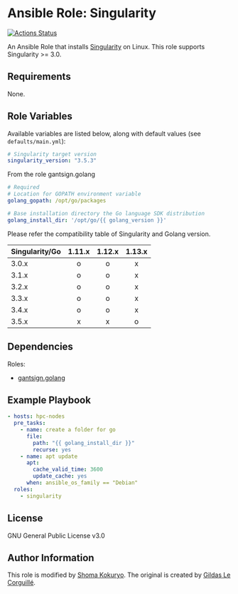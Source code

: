 # Ansible Role: Singularity

[![Actions Status](https://github.com/pddg/ansible-singularity/workflows/Test%20and%20lint/badge.svg)](https://github.com/pddg/ansible-singularity/actions)

An Ansible Role that installs [Singularity](https://www.sylabs.io/singularity/) on Linux. This role supports Singularity >= 3.0.

## Requirements

None.

## Role Variables

Available variables are listed below, along with default values (see `defaults/main.yml`):

```yaml
# Singularity target version
singularity_version: "3.5.3"
```

From the role gantsign.golang

```yaml
# Required
# Location for GOPATH environment variable
golang_gopath: /opt/go/packages

# Base installation directory the Go language SDK distribution
golang_install_dir: '/opt/go/{{ golang_version }}'
```

Please refer the compatibility table of Singularity and Golang version.

| Singularity/Go | 1.11.x | 1.12.x | 1.13.x |
| -------------- | :----: | :----: | :----: |
| 3.0.x          | o      | o      | x      |
| 3.1.x          | o      | o      | x      |
| 3.2.x          | o      | o      | x      |
| 3.3.x          | o      | o      | x      |
| 3.4.x          | o      | o      | x      |
| 3.5.x          | x      | x      | o      |

## Dependencies

Roles:
 - [gantsign.golang](https://galaxy.ansible.com/gantsign/golang)

## Example Playbook

```yaml
- hosts: hpc-nodes
  pre_tasks:
    - name: create a folder for go
      file:
        path: "{{ golang_install_dir }}"
        recurse: yes
    - name: apt update
      apt:
        cache_valid_time: 3600
        update_cache: yes
      when: ansible_os_family == "Debian"
  roles:
    - singularity
```

## License

GNU General Public License v3.0

## Author Information

This role is modified by [Shoma Kokuryo](https://github.com/pddg).
The original is created by [Gildas Le Corguillé](https://github.com/lecorguille).

